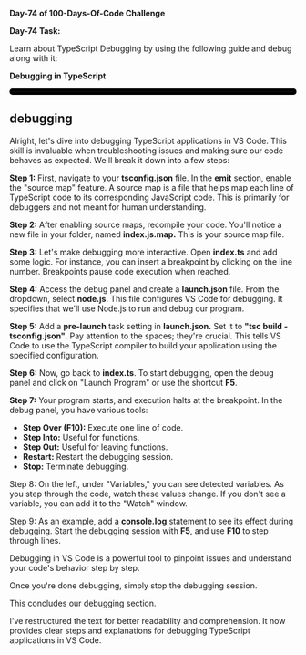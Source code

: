 **Day-74 of 100-Days-Of-Code Challenge**

**Day-74 Task:**

Learn about TypeScript Debugging by using the following guide and debug along with it:

**Debugging in TypeScript**
<hr style= "border: 5px solid black; border-radius: 5px;">

**debugging**
---
Alright, let's dive into debugging TypeScript applications in VS Code. This skill is invaluable when troubleshooting issues and making sure our code behaves as expected. We'll break it down into a few steps:

**Step 1:** First, navigate to your **tsconfig.json** file. In the **emit** section, enable the "source map" feature. A source map is a file that helps map each line of TypeScript code to its corresponding JavaScript code. This is primarily for debuggers and not meant for human understanding.

**Step 2:** After enabling source maps, recompile your code. You'll notice a new file in your folder, named **index.js.map.** This is your source map file.

**Step 3:** Let's make debugging more interactive. Open **index.ts** and add some logic. For instance, you can insert a breakpoint by clicking on the line number. Breakpoints pause code execution when reached.

**Step 4:** Access the debug panel and create a **launch.json** file. From the dropdown, select **node.js**. This file configures VS Code for debugging. It specifies that we'll use Node.js to run and debug our program.

**Step 5:** Add a **pre-launch** task setting in **launch.json.** Set it to **"tsc build - tsconfig.json"**. Pay attention to the spaces; they're crucial. This tells VS Code to use the TypeScript compiler to build your application using the specified configuration.

**Step 6:** Now, go back to **index.ts**. To start debugging, open the debug panel and click on "Launch Program" or use the shortcut **F5**.

**Step 7:** Your program starts, and execution halts at the breakpoint. In the debug panel, you have various tools:

- **Step Over (F10):** Execute one line of code.
- **Step Into:** Useful for functions.
- **Step Out:** Useful for leaving functions.
- **Restart:** Restart the debugging session.
- **Stop:** Terminate debugging.

Step 8: On the left, under "Variables," you can see detected variables. As you step through the code, watch these values change. If you don't see a variable, you can add it to the "Watch" window.

Step 9: As an example, add a **console.log** statement to see its effect during debugging. Start the debugging session with **F5**, and use **F10** to step through lines.

Debugging in VS Code is a powerful tool to pinpoint issues and understand your code's behavior step by step.

Once you're done debugging, simply stop the debugging session.

This concludes our debugging section.

I've restructured the text for better readability and comprehension. It now provides clear steps and explanations for debugging TypeScript applications in VS Code.